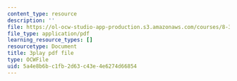 ```yaml
---
content_type: resource
description: ''
file: https://ol-ocw-studio-app-production.s3.amazonaws.com/courses/8-333-statistical-mechanics-i-statistical-mechanics-of-particles-fall-2013/5a4e8b6bc1fb2d63c43e4e6274d66854_Y59FgktB4uQ.pdf
file_type: application/pdf
learning_resource_types: []
resourcetype: Document
title: 3play pdf file
type: OCWFile
uid: 5a4e8b6b-c1fb-2d63-c43e-4e6274d66854
---
```

